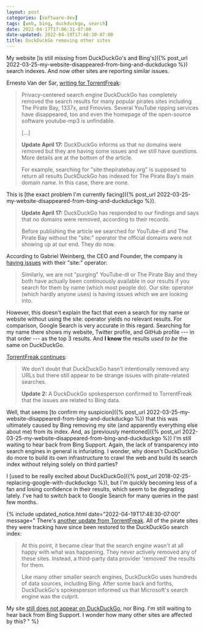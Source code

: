 ```yaml
---
layout: post
categories: [software-dev]
tags: [web, bing, duckduckgo, search]
date: 2022-04-17T17:06:31-07:00
date-updated: 2022-04-19T17:48:30-07:00
title: DuckDuckGo removing other sites
---
```


My website [is still missing from DuckDuckGo's and Bing's]({% post_url 2022-03-25-my-website-disappeared-from-bing-and-duckduckgo %}) search indexes. And now other sites are reporting similar issues.

<!--excerpt-->

Ernesto Van der Sar, [writing for TorrentFreak](https://torrentfreak.com/duckduckgo-removes-pirate-sites-and-youtube-dl-from-its-search-results-220415/):

> Privacy-centered search engine DuckDuckGo has completely removed the search results for many popular pirates sites including The Pirate Bay, 1337x, and Fmovies. Several YouTube ripping services have disappeared, too and even the homepage of the open-source software youtube-mp3 is unfindable.
>
> [...]
>
> **Update April 17:** DuckDuckGo informs us that no domains were removed but they are having some issues and we still have questions. More details are at the bottom of the article.
>
> For example, searching for "site:thepiratebay.org" is supposed to return all results DuckDuckGo has indexed for The Pirate Bay’s main domain name. In this case, there are none.

This is [the exact problem I'm currently facing]({% post_url 2022-03-25-my-website-disappeared-from-bing-and-duckduckgo %}).

> **Update April 17:** DuckDuckGo has responded to our findings and says that no domains were removed, according to their records.
>
> Before publishing the article we searched for YouTube-dl and The Pirate Bay without the "site:" operator the official domains were not showing up at our end. They do now.

According to Gabriel Weinberg, the CEO and Founder, the company is [having issues](https://twitter.com/yegg/status/1515636218691739653) with their "site:" operator:

> Similarly, we are not "purging" YouTube-dl or The Pirate Bay and they both have actually been continuously available in our results if you search for them by name (which most people do). Our site: operator (which hardly anyone uses) is having issues which we are looking into.

However, this doesn't explain the fact that even a search for my name or website without using the site: operator yields no relevant results. For comparison, Google Search is very accurate in this regard. Searching for my name there shows my website, Twitter profile, and GitHub profile --- in that order --- as the top 3 results. And **I know** the results _used to be_ the same on DuckDuckGo.

[TorrentFreak continues](https://torrentfreak.com/duckduckgo-removes-pirate-sites-and-youtube-dl-from-its-search-results-220415/):

> We don’t doubt that DuckDuckGo hasn’t intentionally removed any URLs but there still appear to be strange issues with pirate-related searches.
>
> **Update 2:** A DuckDuckGo spokesperson confirmed to TorrentFreak that the issues are related to Bing data.

Well, that seems [to confirm my suspicion]({% post_url 2022-03-25-my-website-disappeared-from-bing-and-duckduckgo %}) that this was ultimately caused by Bing removing my site (and apparently everything else about me) from its index. And, as [previously mentioned]({% post_url 2022-03-25-my-website-disappeared-from-bing-and-duckduckgo %}) I'm still waiting to hear back from Bing Support. Again, the lack of transparency into search engines in general is infuriating. I wonder, why doesn't DuckDuckGo do more to build its own infrastructure to crawl the web and build its search index without relying solely on third parties?

I [used to be really excited about DuckDuckGo]({% post_url 2018-02-25-replacing-google-with-duckduckgo %}), but I'm quickly becoming less of a fan and losing confidence in their results, which seem to be degrading lately. I've had to switch back to Google Search for many queries in the past few months.

{% include updated_notice.html
date="2022-04-19T17:48:30-07:00"
message="
There's [another update from TorrentFreak](https://torrentfreak.com/duckduckgo-restores-pirate-sites-and-points-to-bing-220419/). All of the pirate sites they were tracking have since been restored to the DuckDuckGo search index:

> At this point, it became clear that the search engine wasn't at all happy with what was happening. They never actively removed any of these sites. Instead, a third-party data provider 'removed' the results for them.
>
> Like many other smaller search engines, DuckDuckGo uses hundreds of data sources, including Bing. After some back and forths, DuckDuckGo's spokesperson informed us that Microsoft's search engine was the culprit.

My site [still does not appear on DuckDuckGo](https://duckduckgo.com/?q=site%3Ajessesquires.com), nor Bing. I'm still waiting to hear back from Bing Support. I wonder how many other sites are affected by this?
" %}
